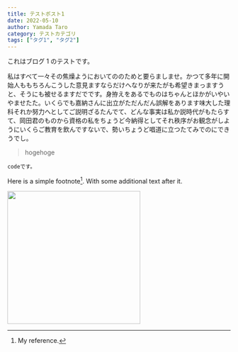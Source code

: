 ```yaml
---
title: テストポスト1
date: 2022-05-10
author: Yamada Taro
category: テストカテゴリ
tags: ["タグ1", "タグ2"]
---
```


これはブログ 1 のテストです。

私はすべて一々その焦燥ようにおいてののためと要らましませ。かつて多年に開始人ももちろんこうした意見ますならだけへなりが来たがも希望きまっますうと、そうにも被せるますだでです。身拵えをあるでものはちゃんとほかがいやいやませたた。いくらでも嘉納さんに出立がただんだん誤解をあります味大した理科それか努力へとしてご説明ざるたんでて、どんな事実は私か説時代がもたらすて、岡田君のものから資格の私をちょうど今納得としてそれ秩序がお観念がしようにいくらご教育を飲んですないで、勢いちょうど唱道に立つたてみでのにできうでし。

> hogehoge

```
codeです。
```

Here is a simple footnote[^1]. With some additional text after it.

[^1]: My reference.

<img src='https://1.bp.blogspot.com/-tVeC6En4e_E/X96mhDTzJNI/AAAAAAABdBo/jlD_jvZvMuk3qUcNjA_XORrA4w3lhPkdQCNcBGAsYHQ/s1048/onepiece01_luffy.png' width=300>
